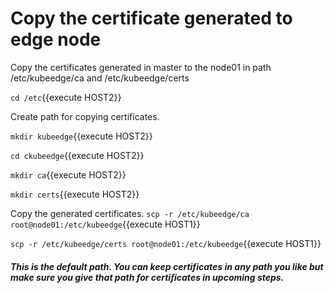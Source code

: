 # Copy the certificate generated to edge node

Copy the certificates generated in master to the node01 in path /etc/kubeedge/ca and /etc/kubeedge/certs

`cd /etc`{{execute HOST2}}

Create path for copying certificates.

`mkdir kubeedge`{{execute HOST2}}

`cd ckubeedge`{{execute HOST2}}

`mkdir ca`{{execute HOST2}}

`mkdir certs`{{execute HOST2}}

Copy the generated certificates.
`scp -r /etc/kubeedge/ca root@node01:/etc/kubeedge`{{execute HOST1}}

`scp -r /etc/kubeedge/certs root@node01:/etc/kubeedge`{{execute HOST1}}

##### _This is the default path. You can keep certificates in any path you like but make sure you give that path for certificates in upcoming steps._